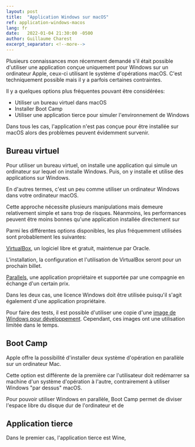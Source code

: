 ```yaml
---
layout: post
title:  "Application Windows sur macOS"
ref: application-windows-macos
lang: fr
date:   2022-01-04 21:30:00 -0500
author: Guillaume Charest
excerpt_separator: <!--more-->
---
```

Plusieurs connaissances mon récemment demandé s'il était possible d'utiliser une application conçue uniquement pour Windows sur un ordinateur Apple, ceux-ci utilisant le système d'opérations macOS.
C'est techniquement possible mais il y a parfois certaines contraintes.
<!--more-->
Il y a quelques options plus fréquentes pouvant être considérées:

- Utiliser un bureau virtuel dans macOS
- Installer Boot Camp
- Utiliser une application tierce pour simuler l'environnement de Windows

Dans tous les cas, l'application n'est pas conçue pour être installée sur macOS alors des problèmes peuvent évidemment survenir.

## Bureau virtuel

Pour utiliser un bureau virtuel, on installe une application qui simule un ordinateur sur lequel on installe Windows.
Puis, on y installe et utilise des applications sur Windows.

En d'autres termes, c'est un peu comme utiliser un ordinateur Windows dans votre ordinateur macOS.

Cette approche nécessite plusieurs manipulations mais demeure relativement simple et sans trop de risques.
Néanmoins, les performances peuvent être moins bonnes qu'une application installée directement sur

Parmi les différentes options disponibles, les plus fréquemment utilisées sont probablement les suivantes:

[VirtualBox](https://www.virtualbox.org/), un logiciel libre et gratuit, maintenue par Oracle.

L'installation, la configuration et l'utilisation de VirtualBox seront pour un prochain billet.

[Parallels](https://www.parallels.com/ca/), une application propriétaire et supportée par une compagnie en échange d'un certain prix.

Dans les deux cas, une licence Windows doit être utilisée puisqu'il s'agit également d'une application propriétaire.

Pour faire des tests, il est possible d'utiliser une copie d'une [image de Windows pour développement](https://developer.microsoft.com/en-us/windows/downloads/virtual-machines/).
Cependant, ces images ont une utilisation limitée dans le temps.

## Boot Camp

Apple offre la possibilité d'installer deux système d'opération en parallèle sur un ordinateur Mac.

Cette option est différente de la première car l'utilisateur doit redémarrer sa machine d'un système d'opération à l'autre, contrairement à utiliser Windows "par dessus" macOS.

Pour pouvoir utiliser Windows en parallèle, Boot Camp permet de diviser l'espace libre du disque dur de l'ordinateur et de 

## Application tierce

Dans le premier cas, l'application tierce est Wine, 
